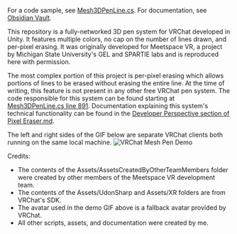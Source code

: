 For a code sample, see [Mesh3DPenLine.cs](/Assets/Scripts/Custom%203D%20Pen/Mesh3DPenLine.cs).
For documentation, see [Obsidian Vault](/Obsidian%20Vault).

This repository is a fully-networked 3D pen system for VRChat developed in Unity. It features multiple colors, no cap on the number of lines drawn, and per-pixel erasing. It was originally developed for Meetspace VR, a project by Michigan State University's GEL and SPARTIE labs and is reproduced here with permission.

The most complex portion of this project is per-pixel erasing which allows portions of lines to be erased without erasing the entire line. At the time of writing, this feature is not present in any other free VRChat pen system. The code responsible for this system can be found starting at [Mesh3DPenLine.cs line 891](/Assets/Scripts/Custom%203D%20Pen/Mesh3DPenLine.cs#L891). Documentation explaining this system's technical functionality can be found in the [Developer Perspective section of Pixel Eraser.md](/Obsidian%20Vault/3D%20Pen/Pixel%20Eraser.md#developer-perspective).

The left and right sides of the GIF below are separate VRChat clients both running on the same local machine.
![VRChat Mesh Pen Demo](https://github.com/user-attachments/assets/2b75abc7-0074-49f9-85ca-3ba74b7f1630)

Credits:
- The contents of the Assets/AssetsCreatedByOtherTeamMembers folder were created by other members of the Meetspace VR development team.
- The contents of the Assets/UdonSharp and Assets/XR folders are from VRChat's SDK.
- The avatar used in the demo GIF above is a fallback avatar provided by VRChat.
- All other scripts, assets, and documentation were created by me.
